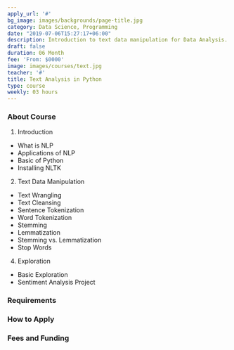 ```yaml
---
apply_url: '#'
bg_image: images/backgrounds/page-title.jpg
category: Data Science, Programming
date: "2019-07-06T15:27:17+06:00"
description: Introduction to text data manipulation for Data Analysis.
draft: false
duration: 06 Month
fee: 'From: $0000'
image: images/courses/text.jpg
teacher: '#'
title: Text Analysis in Python
type: course
weekly: 03 hours
---
```



### About Course

1.  Introduction
  - What is NLP
  - Applications of NLP
  - Basic of Python
  - Installing NLTK

2.  Text Data Manipulation
  - Text Wrangling
  - Text Cleansing
  - Sentence Tokenization
  - Word Tokenization
  - Stemming
  - Lemmatization
  - Stemming vs. Lemmatization
  - Stop Words
  
4.  Exploration
  - Basic Exploration
  - Sentiment Analysis Project  


### Requirements



### How to Apply



### Fees and Funding

